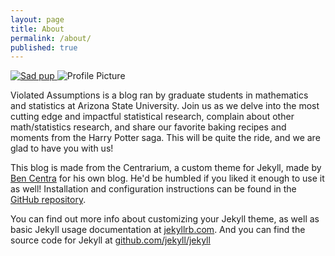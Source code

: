 ```yaml
---
layout: page
title: About
permalink: /about/
published: true
---
```

<a href="http://demetripapakostas.com/img/alfa.jpg" data-lightbox="falcon9-large" data-title="The Julia set">
  <img src="{{ site.baseurl }}assets/doggo.png" title="Sad pup">
</a>
<img src="{{ site.baseurl }}assets/doggo.png" title="Profile Picture" class="profile">

Violated Assumptions is a blog ran by graduate students in mathematics and statistics at Arizona State University.  Join us as we delve into the most cutting edge and impactful statistical research, complain about other math/statistics research, and share our favorite baking recipes and moments from the Harry Potter saga.  This will be quite the ride, and we are glad to have you with us!


This blog is made from the Centrarium, a custom theme for Jekyll, made by [Ben Centra][bencentra] for his own blog. He'd be humbled if you liked it enough to use it as well! Installation and configuration instructions can be found in the [GitHub repository](https://github.com/bencentra/centrarium).

You can find out more info about customizing your Jekyll theme, as well as basic Jekyll usage documentation at [jekyllrb.com](http://jekyllrb.com/). And you can find the source code for Jekyll at [github.com/jekyll/jekyll](https://github.com/jekyll/jekyll)

[centrarium]: https://github.com/bencentra/centrarium
[bencentra]: http://bencentra.com
[jekyll]: https://github.com/jekyll/jekyll
